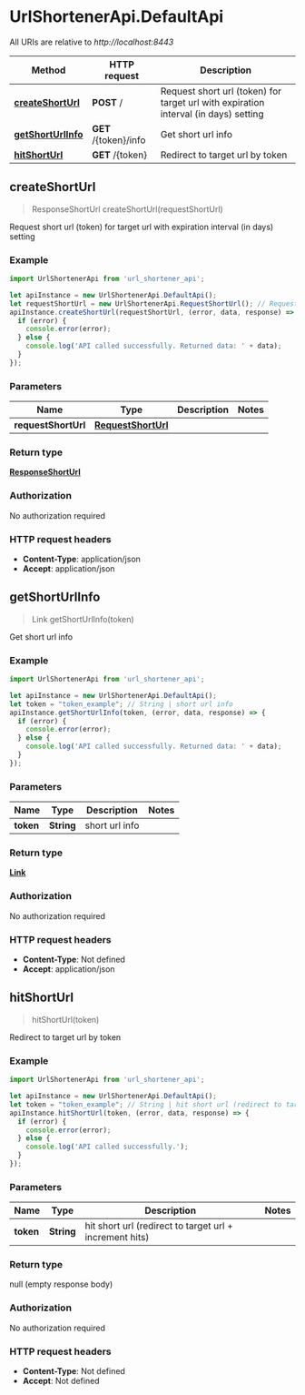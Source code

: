 # UrlShortenerApi.DefaultApi

All URIs are relative to *http://localhost:8443*

Method | HTTP request | Description
------------- | ------------- | -------------
[**createShortUrl**](DefaultApi.md#createShortUrl) | **POST** / | Request short url (token) for target url with expiration interval (in days) setting
[**getShortUrlInfo**](DefaultApi.md#getShortUrlInfo) | **GET** /{token}/info | Get short url info
[**hitShortUrl**](DefaultApi.md#hitShortUrl) | **GET** /{token} | Redirect to target url by token



## createShortUrl

> ResponseShortUrl createShortUrl(requestShortUrl)

Request short url (token) for target url with expiration interval (in days) setting

### Example

```javascript
import UrlShortenerApi from 'url_shortener_api';

let apiInstance = new UrlShortenerApi.DefaultApi();
let requestShortUrl = new UrlShortenerApi.RequestShortUrl(); // RequestShortUrl | 
apiInstance.createShortUrl(requestShortUrl, (error, data, response) => {
  if (error) {
    console.error(error);
  } else {
    console.log('API called successfully. Returned data: ' + data);
  }
});
```

### Parameters


Name | Type | Description  | Notes
------------- | ------------- | ------------- | -------------
 **requestShortUrl** | [**RequestShortUrl**](RequestShortUrl.md)|  | 

### Return type

[**ResponseShortUrl**](ResponseShortUrl.md)

### Authorization

No authorization required

### HTTP request headers

- **Content-Type**: application/json
- **Accept**: application/json


## getShortUrlInfo

> Link getShortUrlInfo(token)

Get short url info

### Example

```javascript
import UrlShortenerApi from 'url_shortener_api';

let apiInstance = new UrlShortenerApi.DefaultApi();
let token = "token_example"; // String | short url info
apiInstance.getShortUrlInfo(token, (error, data, response) => {
  if (error) {
    console.error(error);
  } else {
    console.log('API called successfully. Returned data: ' + data);
  }
});
```

### Parameters


Name | Type | Description  | Notes
------------- | ------------- | ------------- | -------------
 **token** | **String**| short url info | 

### Return type

[**Link**](Link.md)

### Authorization

No authorization required

### HTTP request headers

- **Content-Type**: Not defined
- **Accept**: application/json


## hitShortUrl

> hitShortUrl(token)

Redirect to target url by token

### Example

```javascript
import UrlShortenerApi from 'url_shortener_api';

let apiInstance = new UrlShortenerApi.DefaultApi();
let token = "token_example"; // String | hit short url (redirect to target url + increment hits)
apiInstance.hitShortUrl(token, (error, data, response) => {
  if (error) {
    console.error(error);
  } else {
    console.log('API called successfully.');
  }
});
```

### Parameters


Name | Type | Description  | Notes
------------- | ------------- | ------------- | -------------
 **token** | **String**| hit short url (redirect to target url + increment hits) | 

### Return type

null (empty response body)

### Authorization

No authorization required

### HTTP request headers

- **Content-Type**: Not defined
- **Accept**: Not defined

